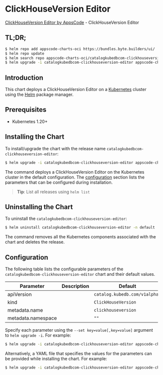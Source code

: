 # ClickHouseVersion Editor

[ClickHouseVersion Editor by AppsCode](https://appscode.com) - ClickHouseVersion Editor

## TL;DR;

```bash
$ helm repo add appscode-charts-oci https://bundles.byte.builders/ui/
$ helm repo update
$ helm search repo appscode-charts-oci/catalogkubedbcom-clickhouseversion-editor --version=v0.5.0
$ helm upgrade -i catalogkubedbcom-clickhouseversion-editor appscode-charts-oci/catalogkubedbcom-clickhouseversion-editor -n default --create-namespace --version=v0.5.0
```

## Introduction

This chart deploys a ClickHouseVersion Editor on a [Kubernetes](http://kubernetes.io) cluster using the [Helm](https://helm.sh) package manager.

## Prerequisites

- Kubernetes 1.20+

## Installing the Chart

To install/upgrade the chart with the release name `catalogkubedbcom-clickhouseversion-editor`:

```bash
$ helm upgrade -i catalogkubedbcom-clickhouseversion-editor appscode-charts-oci/catalogkubedbcom-clickhouseversion-editor -n default --create-namespace --version=v0.5.0
```

The command deploys a ClickHouseVersion Editor on the Kubernetes cluster in the default configuration. The [configuration](#configuration) section lists the parameters that can be configured during installation.

> **Tip**: List all releases using `helm list`

## Uninstalling the Chart

To uninstall the `catalogkubedbcom-clickhouseversion-editor`:

```bash
$ helm uninstall catalogkubedbcom-clickhouseversion-editor -n default
```

The command removes all the Kubernetes components associated with the chart and deletes the release.

## Configuration

The following table lists the configurable parameters of the `catalogkubedbcom-clickhouseversion-editor` chart and their default values.

|     Parameter      | Description |                 Default                  |
|--------------------|-------------|------------------------------------------|
| apiVersion         |             | <code>catalog.kubedb.com/v1alpha1</code> |
| kind               |             | <code>ClickHouseVersion</code>           |
| metadata.name      |             | <code>clickhouseversion</code>           |
| metadata.namespace |             | <code>""</code>                          |


Specify each parameter using the `--set key=value[,key=value]` argument to `helm upgrade -i`. For example:

```bash
$ helm upgrade -i catalogkubedbcom-clickhouseversion-editor appscode-charts-oci/catalogkubedbcom-clickhouseversion-editor -n default --create-namespace --version=v0.5.0 --set apiVersion=catalog.kubedb.com/v1alpha1
```

Alternatively, a YAML file that specifies the values for the parameters can be provided while
installing the chart. For example:

```bash
$ helm upgrade -i catalogkubedbcom-clickhouseversion-editor appscode-charts-oci/catalogkubedbcom-clickhouseversion-editor -n default --create-namespace --version=v0.5.0 --values values.yaml
```
